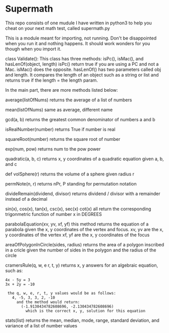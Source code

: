 # Supermath
This repo consists of one mudule I have written in python3 to help you cheat on your next math test, called supermath.py

This is a module meant for importing, not running. Don't be disappointed when you run it and nothing happens. It should work wonders for you though when you import it.

class Validate():
  This class has three methods: isPc(), isMac(), and hasLenOf(object, length)
 isPc() return true if you are using a PC and not a Mac.
 isMac() does the opposite.
 hasLenOf() has two parameters called obj and length. It compares the length of an object such as a string or list and returns true if the length = the length param.
 
In the main part, there are more methods listed below:

average(listOfNums)
  returns the average of a list of numbers
 
mean(listOfNums)
  same as average, different name
 
gcd(a, b)
  returns the greatest common denominator of numbers a and b
 
isRealNumber(number)
  returns True if number is real

squareRoot(number)
  returns the square root of number
  
exp(num, pow)
  returns num to the pow power

quadratic(a, b, c)
  returns x, y coordinates of a quadratic equation given a, b, and c
  
def volSphere(r)
  returns the volume of a sphere given radius r

permNote(n, r)
  returns nPr, P standing for permutation notation
  
divideRemain(dividend, divisor)
  returns dividend / divisor with a remainder instead of a decimal
  
sin(x), cos(x), tan(x), csc(x), sec(x) cot(x)
  all return the corresponding trigonmetric function of number x in DEGREES

parabolaEquation(xv, yv, xf, yf)
  this method returns the equation of a parabola given the x, y coordinates of the vertex and focus.
  xv, yv are the x, y coordinates of the vertex
  xf, yf are the x, y coordinates of the focus
 
areaOfPolygonInCircle(sides, radius)
  returns the area of a polygon inscribed in a cricle given the number of sides in the polygon and the radius of the circle

cramersRule(q, w, e
            r, t, y)
  returns x, y answers for an algebraic equation, such as:
  
    4x - 5y = 3
    3x + 2y = -10
    
     the q, w, e, r, t, y values would be as follows:
       4, -5, 3, 3, 2, -10
         and the method would return:
           (-1.9130434782608696, -2.130434782608696)
             which is the correct x, y, solution for this equation
stats(list)
  returns the mean, median, mode, range, standard deviation, and variance of a list of number values
  

